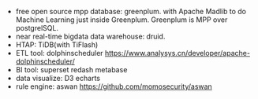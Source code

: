 - free open source mpp database: greenplum. with Apache Madlib to do Machine Learning just inside Greenplum. Greenplum is MPP over postgrelSQL.
- near real-time bigdata data warehouse: druid.
- HTAP: TiDB(with TiFlash)
- ETL tool:  dolphinscheduler  https://www.analysys.cn/developer/apache-dolphinscheduler/
- BI tool: superset redash metabase
- data visualize: D3  echarts
- rule engine: aswan   https://github.com/momosecurity/aswan 
